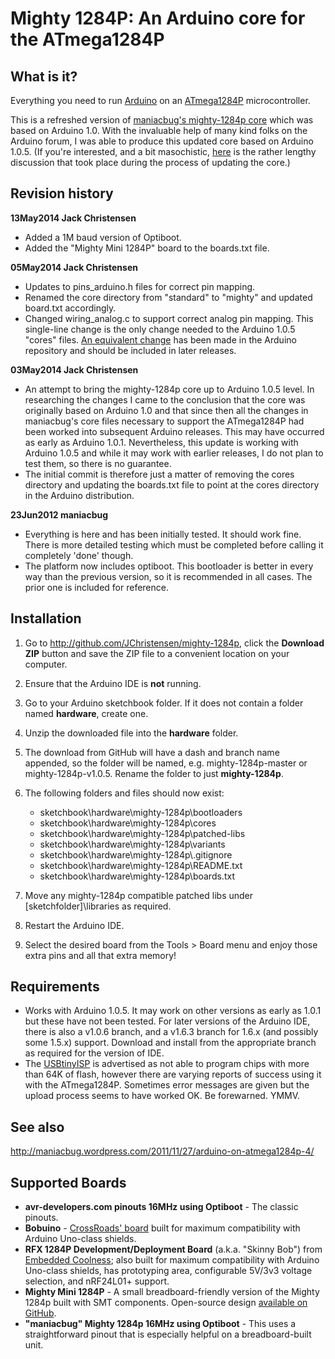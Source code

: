# Mighty 1284P: An Arduino core for the ATmega1284P #
  

## What is it? ##

Everything you need to run [Arduino](http://arduino.cc/) on an [ATmega1284P](http://www.atmel.com/devices/ATMEGA1284P.aspx) microcontroller.

This is a refreshed version of [maniacbug's mighty-1284p core](https://github.com/maniacbug/mighty-1284p) which was based on Arduino 1.0. With the invaluable help of many kind folks on the Arduino forum, I was able to produce this updated core based on Arduino 1.0.5. (If you're interested, and a bit masochistic, [here](http://forum.arduino.cc/index.php?topic=235521.0) is the rather lengthy discussion that took place during the process of updating the core.)

## Revision history <a name="revision history"></a>

**13May2014 Jack Christensen**
- Added a 1M baud version of Optiboot.
- Added the "Mighty Mini 1284P" board to the boards.txt file.

**05May2014 Jack Christensen**
- Updates to pins_arduino.h files for correct pin mapping.
- Renamed the core directory from "standard" to "mighty" and updated board.txt accordingly.
- Changed wiring_analog.c to support correct analog pin mapping. This single-line change is the only change needed to the Arduino 1.0.5 "cores" files. [An equivalent change](http://github.com/arduino/Arduino/pull/1368) has been made in the Arduino repository and should be included in later releases.

**03May2014 Jack Christensen**
- An attempt to bring the mighty-1284p core up to Arduino 1.0.5 level. In researching the changes I came to the conclusion that the core was originally based on Arduino 1.0 and that since then all the changes in maniacbug's core files necessary to support the ATmega1284P had been worked into subsequent Arduino releases. This may have occurred as early as Arduino 1.0.1. Nevertheless, this update is working with Arduino 1.0.5 and while it may work with earlier releases, I do not plan to test them, so there is no guarantee.
- The initial commit is therefore just a matter of removing the cores directory and updating the boards.txt file to point at the cores directory in the Arduino distribution.

**23Jun2012 maniacbug**
- Everything is here and has been initially tested.  It should work fine.  There is more detailed testing which must be completed before calling it completely 'done' though.
- The platform now includes optiboot.  This bootloader is better in every way than the previous version, so it is recommended in all cases.  The prior one is included for reference.

## Installation <a name="installation"></a>

1. Go to http://github.com/JChristensen/mighty-1284p, click the **Download ZIP** button and save the ZIP file to a convenient location on your computer.
2. Ensure that the Arduino IDE is **not** running.
3. Go to your Arduino sketchbook folder. If it does not contain a folder named **hardware**, create one.
4. Unzip the downloaded file into the **hardware** folder.
5. The download from GitHub will have a dash and branch name appended, so the folder will be named, e.g. mighty-1284p-master or mighty-1284p-v1.0.5. Rename the folder to just **mighty-1284p**.
6. The following folders and files should now exist:
	- sketchbook\hardware\mighty-1284p\bootloaders
	- sketchbook\hardware\mighty-1284p\cores
	- sketchbook\hardware\mighty-1284p\patched-libs
	- sketchbook\hardware\mighty-1284p\variants
	- sketchbook\hardware\mighty-1284p\\.gitignore
	- sketchbook\hardware\mighty-1284p\README.txt
	- sketchbook\hardware\mighty-1284p\boards.txt

7. Move any mighty-1284p compatible patched libs under [sketchfolder]\libraries as required.

8. Restart the Arduino IDE.

9. Select the desired board from the Tools > Board menu and enjoy those extra pins and all that extra memory!

## Requirements <a name="requirements"></a>

* Works with Arduino 1.0.5. It may work on other versions as early as 1.0.1 but these have not been tested. For later versions of the Arduino IDE, there is also a v1.0.6 branch, and a v1.6.3 branch for 1.6.x (and possibly some 1.5.x) support. Download and install from the appropriate branch as required for the version of IDE.
* The [USBtinyISP](http://www.adafruit.com/products/46) is advertised as not able to program chips with more than 64K of flash, however there are varying reports of success using it with the ATmega1284P. Sometimes error messages are given but the upload process seems to have worked OK. Be forewarned. YMMV.

## See also <a name="seealso"></a>

http://maniacbug.wordpress.com/2011/11/27/arduino-on-atmega1284p-4/

## Supported Boards <a name="boards"></a>

* **avr-developers.com pinouts 16MHz using Optiboot** - The classic pinouts.
* **Bobuino** - [CrossRoads' board](http://crossroadsfencing.com/BobuinoRev17/index.html) built for maximum compatibility with Arduino Uno-class shields.
* **RFX 1284P Development/Deployment Board** (a.k.a. "Skinny Bob") from [Embedded Coolness](http://embeddedcoolness.com/shop/rfx-1284p-devdep-board-w-prototyping-area-nrf24l01-headers-kit/); also built for maximum compatibility with Arduino Uno-class shields, has prototyping area, configurable 5V/3v3 voltage selection, and nRF24L01+ support.
* **Mighty Mini 1284P** - A small breadboard-friendly version of the Mighty 1284p built with SMT components. Open-source design [available on GitHub](http://goo.gl/5fAHca).
* **"maniacbug" Mighty 1284p 16MHz using Optiboot** - This uses a straightforward pinout that is especially helpful on a breadboard-built unit.
